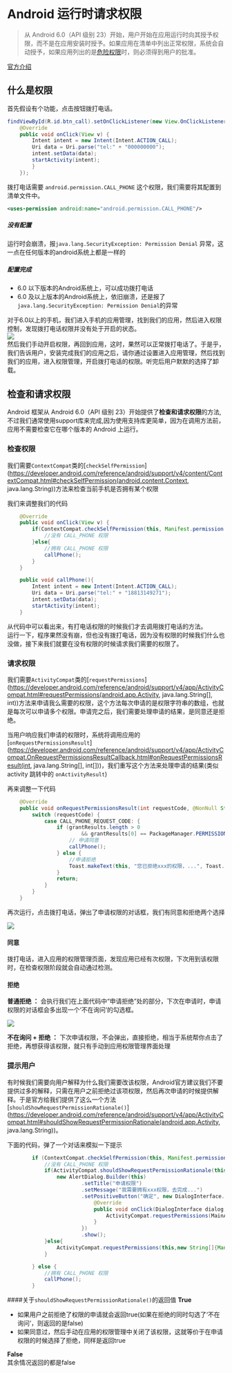 # Android 运行时请求权限


> 从 Android 6.0（API 级别 23）开始，用户开始在应用运行时向其授予权限，而不是在应用安装时授予。如果应用在清单中列出正常权限，系统会自动授予，如果应用列出的是[危险权限](https://developer.android.com/guide/topics/security/permissions.html#normal-dangerous)时，则必须得到用户的批准。 
 
[官方介绍](https://developer.android.com/training/permissions/requesting.html)

## 什么是权限
首先假设有个功能，点击按钮拨打电话。

```java
findViewById(R.id.btn_call).setOnClickListener(new View.OnClickListener() {
	@Override
	public void onClick(View v) {
  		Intent intent = new Intent(Intent.ACTION_CALL);
  		Uri data = Uri.parse("tel:" + "000000000");
  		intent.setData(data);
  		startActivity(intent);
  		}
  	});
```  
拨打电话需要 `android.permission.CALL_PHONE` 这个权限，我们需要将其配置到清单文件中。

```xml
<uses-permission android:name="android.permission.CALL_PHONE"/>
```  

##### 没有配置  
运行时会崩溃，报`java.lang.SecurityException: Permission Denial`  异常，这一点在任何版本的android系统上都是一样的  
  
##### 配置完成  
* 6.0 以下版本的Android系统上，可以成功拨打电话
* 6.0 及以上版本的Android系统上，依旧崩溃，还是报了`java.lang.SecurityException: Permission Denial`的异常

对于6.0以上的手机，我们进入手机的应用管理，找到我们的应用，然后进入权限控制，发现拨打电话权限并没有处于开启的状态。   
![](image/N001.png)  
然后我们手动开启权限，再回到应用，这时，果然可以正常拨打电话了。于是乎，我们告诉用户，安装完成我们的应用之后，请你通过设置进入应用管理，然后找到我们的应用，进入权限管理，开启拨打电话的权限。听完后用户默默的选择了卸载。  

## 检查和请求权限
Android 框架从 Android 6.0（API 级别 23）开始提供了**检查和请求权限**的方法,不过我们通常使用support库来完成,因为使用支持库更简单，因为在调用方法前，应用不需要检查它在哪个版本的 Android 上运行。   

### 检查权限
我们需要`ContextCompat`类的[`checkSelfPermission`](https://developer.android.com/reference/android/support/v4/content/ContextCompat.html#checkSelfPermission(android.content.Context, java.lang.String))方法来检查当前手机是否拥有某个权限
  
我们来调整我们的代码  

``` java
    @Override
    public void onClick(View v) {
        if(ContextCompat.checkSelfPermission(this, Manifest.permission.CALL_PHONE) != PackageManager.PERMISSION_GRANTED){
            //没有 CALL_PHONE 权限
        }else{
            //拥有 CALL_PHONE 权限
            callPhone();
        }
    }

    public void callPhone(){
        Intent intent = new Intent(Intent.ACTION_CALL);
        Uri data = Uri.parse("tel:" + "18813149271");
        intent.setData(data);
        startActivity(intent);
    }
```
从代码中可以看出来，有打电话权限的时候我们才去调用拨打电话的方法。  
运行一下，程序果然没有崩，但也没有拨打电话，因为没有权限的时候我们什么也没做，接下来我们就要在没有权限的时候请求我们需要的权限了。  

### 请求权限

我们需要`ActivityCompat`类的[`requestPermissions`](https://developer.android.com/reference/android/support/v4/app/ActivityCompat.html#requestPermissions(android.app.Activity, java.lang.String[], int))方法来申请我么需要的权限，这个方法每次申请的是权限字符串的数组，也就是每次可以申请多个权限。申请完之后，我们需要处理申请的结果，是同意还是拒绝。  
  
当用户响应我们申请的权限时，系统将调用应用的 [`onRequestPermissionsResult`](https://developer.android.com/reference/android/support/v4/app/ActivityCompat.OnRequestPermissionsResultCallback.html#onRequestPermissionsResult(int, java.lang.String[], int[]))，我们重写这个方法来处理申请的结果(类似 activity 跳转中的 `onActivityResult`)

再来调整一下代码

```java
    @Override
    public void onRequestPermissionsResult(int requestCode, @NonNull String[] permissions, @NonNull int[] grantResults) {
        switch (requestCode) {
            case CALL_PHONE_REQUEST_CODE: {
                if (grantResults.length > 0
                        && grantResults[0] == PackageManager.PERMISSION_GRANTED) {
                    // 申请同意
                    callPhone();
                } else {
                	//申请拒绝
                	Toast.makeText(this, "您已拒绝xxx的权限，...", Toast.LENGTH_SHORT).show();
                }
                return;
            }
        }
    }

```  

再次运行，点击拨打电话，弹出了申请权限的对话框，我们有同意和拒绝两个选择

![](image/N002.png)

#### 同意  
拨打电话，进入应用的权限管理页面，发现应用已经有次权限，下次用到该权限时，在检查权限阶段就会自动通过检测。

#### 拒绝  
**普通拒绝 ：** 会执行我们在上面代码中“申请拒绝”处的部分，下次在申请时，申请权限的对话框会多出现一个‘不在询问’的勾选框。

![](image/N003.png)  

**不在询问 + 拒绝 ：** 下次申请权限，不会弹出，直接拒绝，相当于系统帮你点击了拒绝，再想获得该权限，就只有手动到应用权限管理界面处理

### 提示用户  

有时候我们需要向用户解释为什么我们需要改该权限，Android官方建议我们不要提供过多的解释，只需在用户之前拒绝过该项权限，然后再次申请的时候提供解释。于是官方给我们提供了这么一个方法 [`shouldShowRequestPermissionRationale()`](https://developer.android.com/reference/android/support/v4/app/ActivityCompat.html#shouldShowRequestPermissionRationale(android.app.Activity, java.lang.String))。

下面的代码，弹了一个对话来模拟一下提示

```java
        if (ContextCompat.checkSelfPermission(this, Manifest.permission.CALL_PHONE) != PackageManager.PERMISSION_GRANTED) {
            //没有 CALL_PHONE 权限
            if(ActivityCompat.shouldShowRequestPermissionRationale(this,Manifest.permission.CALL_PHONE)){
                new AlertDialog.Builder(this)
                        .setTitle("申请权限")
                        .setMessage("我需要拥有xxx权限，去完成...")
                        .setPositiveButton("确定", new DialogInterface.OnClickListener() {
                            @Override
                            public void onClick(DialogInterface dialog, int which) {
                                ActivityCompat.requestPermissions(MainActivity.this,new String[]{Manifest.permission.CALL_PHONE},CALL_PHONE_REQUEST_CODE);
                            }
                        })
                        .show();
            }else{
                ActivityCompat.requestPermissions(this,new String[]{Manifest.permission.CALL_PHONE},CALL_PHONE_REQUEST_CODE);
            }

        } else {
            //拥有 CALL_PHONE 权限
            callPhone();
        }
```

####关于`shouldShowRequestPermissionRationale()`的返回值
**True**   

* 如果用户之前拒绝了权限的申请就会返回true(如果在拒绝的同时勾选了‘不在询问’，则返回的是false)
* 如果同意过，然后手动在应用的权限管理中关闭了该权限，这就等价于在申请权限的时候选择了拒绝，同样是返回true

**False**  
其余情况返回的都是false





 







